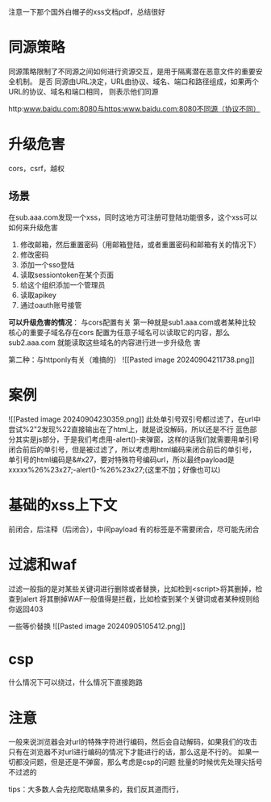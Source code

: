 注意一下那个国外白帽子的xss文档pdf，总结很好
# 同源策略
同源策略限制了不同源之间如何进行资源交互，是用于隔离潜在恶意文件的重要安全机制。 是否
同源由URL决定，URL由协议、域名、端口和路径组成，如果两个URL的协议、域名和端口相同，
则表示他们同源

http:www.baidu.com:8080与https:www.baidu.com:8080不同源（协议不同）

# 升级危害
cors，csrf，越权

## 场景
在sub.aaa.com发现一个xss，同时这地方可注册可登陆功能很多，这个xss可以如何来升级危害
1. 修改邮箱，然后重置密码（用邮箱登陆，或者重置密码和邮箱有关的情况下）
2. 修改密码
3. 添加一个sso登陆
4. 读取sessiontoken在某个页面
5. 给这个组织添加一个管理员
6. 读取apikey
7. 通过oauth账号接管

**可以升级危害的情况**：
与cors配置有关
第一种就是sub1.aaa.com或者某种比较核心的重要子域名存在cors 配置为任意子域名可以读取它的内容，那么sub2.aaa.com 就能读取这些域名的内容进行进一步升级危  害

第二种：与httponly有关（难搞的）
![[Pasted image 20240904211738.png]]
# 案例
![[Pasted image 20240904230359.png]]
此处单引号双引号都过滤了，在url中尝试%2"2发现%22直接输出在了html上，就是说没解码，所以还是不行
蓝色部分其实是js部分，于是我们考虑用-alert()-来弹窗，这样的话我们就需要用单引号闭合前后的单引号，但是被过滤了，所以考虑用html编码来闭合前后的单引号，单引号的html编码是&#x27，要对特殊符号编码url，所以最终payload是xxxxx%26%23x27;-alert()-%26%23x27;(这里不加；好像也可以)


# 基础的xss上下文
前闭合，后注释（后闭合），中间payload
有的标签是不需要闭合，尽可能先闭合

# 过滤和waf
过滤一般指的是对某些关键词进行删除或者替换，比如检到\<script>将其删掉，检查到alert 将其删掉WAF一般值得是拦截，比如检查到某个关键词或者某种规则给你返回403

一些等价替换
![[Pasted image 20240905105412.png]]
# csp
什么情况下可以绕过，什么情况下直接跑路
# 注意
一般来说浏览器会对url的特殊字符进行编码，然后会自动解码，如果我们的攻击只有在浏览器不对url进行编码的情况下才能进行的话，那么这是不行的。 如果一切都没问题，但是还是不弹窗，那么考虑是csp的问题
批量的时候优先处理尖括号不过滤的

tips：大多数人会先挖爬取结果多的，我们反其道而行， 